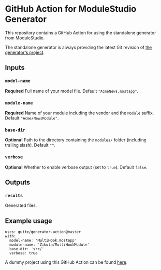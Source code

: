 # GitHub Action for ModuleStudio Generator
This repository contains a GitHub Action for using the standalone generator from ModuleStudio.

The standalone generator is always providing the latest Git revision of [the generator's project](https://github.com/Guite/MostGenerator/).

## Inputs

### `model-name`
**Required** Full name of your model file. Default `"AcmeNews.mostapp"`.

### `module-name`
**Required** Name of your module including the vendor and the `Module` suffix. Default `"Acme/NewsModule"`.

### `base-dir`
**Optional** Path to the directory containing the `modules/` folder (including trailing slash). Default `""`.

### `verbose`
**Optional** Whether to enable verbose output (set to `true`). Default `false`.

## Outputs

### `results`
Generated files.

## Example usage

```
uses: guite/generator-action@master
with:
  model-name: 'MultiHook.mostapp'
  module-name: 'Zikula/MultiHookModule'
  base-dir: 'src/'
  verbose: true
```

A dummy project using this GitHub Action can be found [here](https://github.com/Guite/test-actions).
